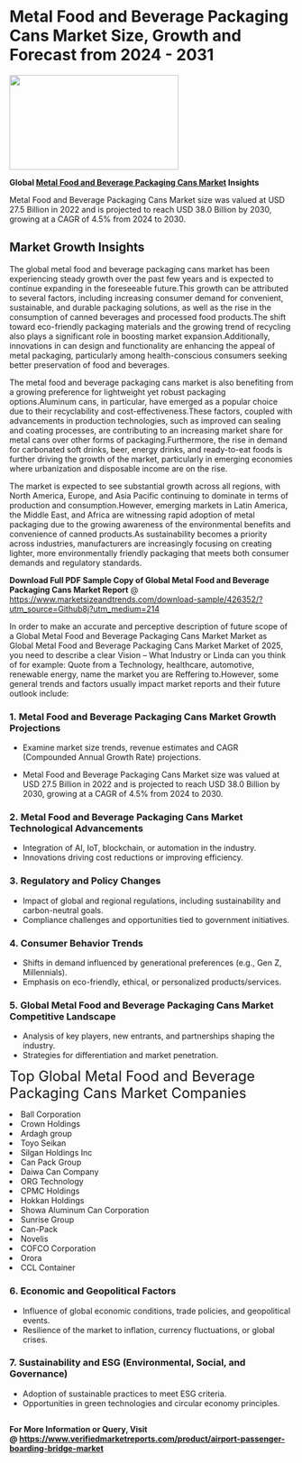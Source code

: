 <H1>Metal Food and Beverage Packaging Cans Market Size, Growth and Forecast from 2024 - 2031</H1><img class="aligncenter size-medium wp-image-584254" src="https://thirdeyenews.in/wp-content/uploads/2024/09/Global-Market-Research-300x168.jpeg" alt="" width="300" height="168" /><p><strong>Global&nbsp;<a href="https://www.marketsizeandtrends.com/download-sample/426352/?utm_source=Github8j?utm_medium=214">Metal Food and Beverage Packaging Cans Market</a> Insights</strong></p><p>Metal Food and Beverage Packaging Cans Market size was valued at USD 27.5 Billion in 2022 and is projected to reach USD 38.0 Billion by 2030, growing at a CAGR of 4.5% from 2024 to 2030.</p><p><h2>Market Growth Insights</h2> <p>The global metal food and beverage packaging cans market has been experiencing steady growth over the past few years and is expected to continue expanding in the foreseeable future.This growth can be attributed to several factors, including increasing consumer demand for convenient, sustainable, and durable packaging solutions, as well as the rise in the consumption of canned beverages and processed food products.The shift toward eco-friendly packaging materials and the growing trend of recycling also plays a significant role in boosting market expansion.Additionally, innovations in can design and functionality are enhancing the appeal of metal packaging, particularly among health-conscious consumers seeking better preservation of food and beverages.</p> <p>The metal food and beverage packaging cans market is also benefiting from a growing preference for lightweight yet robust packaging options.Aluminum cans, in particular, have emerged as a popular choice due to their recyclability and cost-effectiveness.These factors, coupled with advancements in production technologies, such as improved can sealing and coating processes, are contributing to an increasing market share for metal cans over other forms of packaging.Furthermore, the rise in demand for carbonated soft drinks, beer, energy drinks, and ready-to-eat foods is further driving the growth of the market, particularly in emerging economies where urbanization and disposable income are on the rise.</p> <p>The market is expected to see substantial growth across all regions, with North America, Europe, and Asia Pacific continuing to dominate in terms of production and consumption.However, emerging markets in Latin America, the Middle East, and Africa are witnessing rapid adoption of metal packaging due to the growing awareness of the environmental benefits and convenience of canned products.As sustainability becomes a priority across industries, manufacturers are increasingly focusing on creating lighter, more environmentally friendly packaging that meets both consumer demands and regulatory standards.</p> <p><span class=""><strong>Download Full PDF Sample Copy of Global Metal Food and Beverage Packaging Cans Market Report</strong> @ <a href="https://www.marketsizeandtrends.com/download-sample/426352/?utm_source=Github8j?utm_medium=214" target="_blank">https://www.marketsizeandtrends.com/download-sample/426352/?utm_source=Github8j?utm_medium=214</a></span></p><p>In order to make an accurate and perceptive description of future scope of a Global&nbsp;Metal Food and Beverage Packaging Cans Market Market as Global&nbsp;Metal Food and Beverage Packaging Cans Market Market of 2025, you need to describe a clear Vision &ndash; What Industry or Linda can you think of for example: Quote from a Technology, healthcare, automotive, renewable energy, name the market you are Reffering to.However, some general trends and factors usually impact market reports and their future outlook include:</p><h3>1.&nbsp;<strong>Metal Food and Beverage Packaging Cans Market Growth Projections</strong></h3><ul><li>Examine market size trends, revenue estimates and CAGR (Compounded Annual Growth Rate) projections.</li><li><p>Metal Food and Beverage Packaging Cans Market size was valued at USD 27.5 Billion in 2022 and is projected to reach USD 38.0 Billion by 2030, growing at a CAGR of 4.5% from 2024 to 2030.</p></li></ul><h3>2.&nbsp;<strong>Metal Food and Beverage Packaging Cans Market Technological Advancements</strong></h3><ul><li>Integration of AI, IoT, blockchain, or automation in the industry.</li><li>Innovations driving cost reductions or improving efficiency.</li></ul><h3>3.&nbsp;<strong>Regulatory and Policy Changes</strong></h3><ul><li>Impact of global and regional regulations, including sustainability and carbon-neutral goals.</li><li>Compliance challenges and opportunities tied to government initiatives.</li></ul><h3>4.&nbsp;<strong>Consumer Behavior Trends</strong></h3><ul><li>Shifts in demand influenced by generational preferences (e.g., Gen Z, Millennials).</li><li>Emphasis on eco-friendly, ethical, or personalized products/services.</li></ul><h3>5.&nbsp;<strong>Global Metal Food and Beverage Packaging Cans Market Competitive Landscape</strong></h3><ul><li>Analysis of key players, new entrants, and partnerships shaping the industry.</li><li>Strategies for differentiation and market penetration.</li></ul><p data-pm-slice="1 1 []"><span style="color: inherit; font-family: inherit; font-size: 25px;">Top Global Metal Food and Beverage Packaging Cans Market Companies</span></p><div class="" data-test-id=""><p><li>Ball Corporation</li><li> Crown Holdings</li><li> Ardagh group</li><li> Toyo Seikan</li><li> Silgan Holdings Inc</li><li> Can Pack Group</li><li> Daiwa Can Company</li><li> ORG Technology</li><li> CPMC Holdings</li><li> Hokkan Holdings</li><li> Showa Aluminum Can Corporation</li><li> Sunrise Group</li><li> Can-Pack</li><li> Novelis</li><li> COFCO Corporation</li><li> Orora</li><li> CCL Container</li></p></div><h3>6.&nbsp;<strong>Economic and Geopolitical Factors</strong></h3><ul><li>Influence of global economic conditions, trade policies, and geopolitical events.</li><li>Resilience of the market to inflation, currency fluctuations, or global crises.</li></ul><h3>7.&nbsp;<strong>Sustainability and ESG (Environmental, Social, and Governance)</strong></h3><ul><li>Adoption of sustainable practices to meet ESG criteria.</li><li>Opportunities in green technologies and circular economy principles.</li></ul><h2><strong style="font-size: 14px;">For More Information or Query, Visit @&nbsp;</strong><a style="background-color: #ffffff; font-size: 14px;" href="https://www.marketsizeandtrends.com/report/metal-food-and-beverage-packaging-cans-market/" target="_blank">https://www.verifiedmarketreports.com/product/airport-passenger-boarding-bridge-market</a></h2>